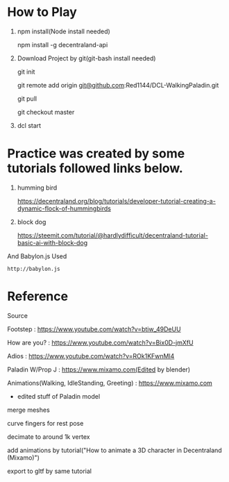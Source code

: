 # How to Play
1. npm install(Node install needed)

    npm install -g decentraland-api

2. Download Project by git(git-bash install needed)

    git init
    
    git remote add origin git@github.com:Red1144/DCL-WalkingPaladin.git
    
    git pull
    
    git checkout master

2. dcl start

# Practice was created by some tutorials followed links below.

1. humming bird

    https://decentraland.org/blog/tutorials/developer-tutorial-creating-a-dynamic-flock-of-hummingbirds

2. block dog

    https://steemit.com/tutorial/@hardlydifficult/decentraland-tutorial-basic-ai-with-block-dog

And Babylon.js Used

    http://babylon.js

# Reference
Source

Footstep : https://www.youtube.com/watch?v=btiw_49DeUU

How are you? : https://www.youtube.com/watch?v=Bix0D-jmXfU

Adios : https://www.youtube.com/watch?v=ROk1KFwnMl4

Paladin W/Prop J : https://www.mixamo.com(Edited by blender)

Animations(Walking, IdleStanding, Greeting) : https://www.mixamo.com


* edited stuff of Paladin model

merge meshes

curve fingers for rest pose

decimate to around 1k vertex

add animations by tutorial("How to animate a 3D character in Decentraland (Mixamo)")

export to gltf by same tutorial
